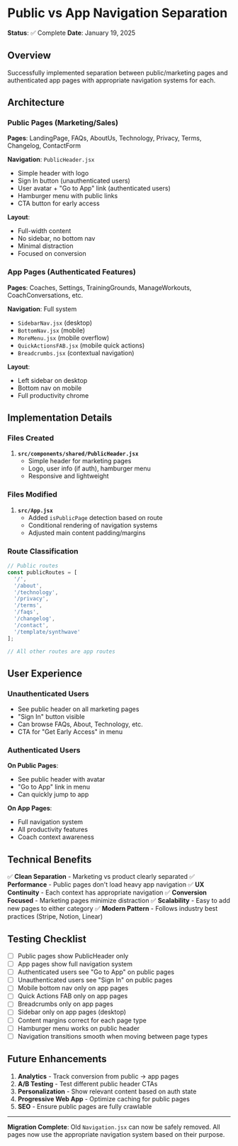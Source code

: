# Public vs App Navigation Separation

**Status**: ✅ Complete
**Date**: January 19, 2025

## Overview

Successfully implemented separation between public/marketing pages and authenticated app pages with appropriate navigation systems for each.

## Architecture

### Public Pages (Marketing/Sales)
**Pages**: LandingPage, FAQs, AboutUs, Technology, Privacy, Terms, Changelog, ContactForm

**Navigation**: `PublicHeader.jsx`
- Simple header with logo
- Sign In button (unauthenticated users)
- User avatar + "Go to App" link (authenticated users)
- Hamburger menu with public links
- CTA button for early access

**Layout**:
- Full-width content
- No sidebar, no bottom nav
- Minimal distraction
- Focused on conversion

### App Pages (Authenticated Features)
**Pages**: Coaches, Settings, TrainingGrounds, ManageWorkouts, CoachConversations, etc.

**Navigation**: Full system
- `SidebarNav.jsx` (desktop)
- `BottomNav.jsx` (mobile)
- `MoreMenu.jsx` (mobile overflow)
- `QuickActionsFAB.jsx` (mobile quick actions)
- `Breadcrumbs.jsx` (contextual navigation)

**Layout**:
- Left sidebar on desktop
- Bottom nav on mobile
- Full productivity chrome

## Implementation Details

### Files Created
1. **`src/components/shared/PublicHeader.jsx`**
   - Simple header for marketing pages
   - Logo, user info (if auth), hamburger menu
   - Responsive and lightweight

### Files Modified
1. **`src/App.jsx`**
   - Added `isPublicPage` detection based on route
   - Conditional rendering of navigation systems
   - Adjusted main content padding/margins

### Route Classification

```javascript
// Public routes
const publicRoutes = [
  '/',
  '/about',
  '/technology',
  '/privacy',
  '/terms',
  '/faqs',
  '/changelog',
  '/contact',
  '/template/synthwave'
];

// All other routes are app routes
```

## User Experience

### Unauthenticated Users
- See public header on all marketing pages
- "Sign In" button visible
- Can browse FAQs, About, Technology, etc.
- CTA for "Get Early Access" in menu

### Authenticated Users
**On Public Pages**:
- See public header with avatar
- "Go to App" link in menu
- Can quickly jump to app

**On App Pages**:
- Full navigation system
- All productivity features
- Coach context awareness

## Technical Benefits

✅ **Clean Separation** - Marketing vs product clearly separated
✅ **Performance** - Public pages don't load heavy app navigation
✅ **UX Continuity** - Each context has appropriate navigation
✅ **Conversion Focused** - Marketing pages minimize distraction
✅ **Scalability** - Easy to add new pages to either category
✅ **Modern Pattern** - Follows industry best practices (Stripe, Notion, Linear)

## Testing Checklist

- [ ] Public pages show PublicHeader only
- [ ] App pages show full navigation system
- [ ] Authenticated users see "Go to App" on public pages
- [ ] Unauthenticated users see "Sign In" on public pages
- [ ] Mobile bottom nav only on app pages
- [ ] Quick Actions FAB only on app pages
- [ ] Breadcrumbs only on app pages
- [ ] Sidebar only on app pages (desktop)
- [ ] Content margins correct for each page type
- [ ] Hamburger menu works on public header
- [ ] Navigation transitions smooth when moving between page types

## Future Enhancements

1. **Analytics** - Track conversion from public → app pages
2. **A/B Testing** - Test different public header CTAs
3. **Personalization** - Show relevant content based on auth state
4. **Progressive Web App** - Optimize caching for public pages
5. **SEO** - Ensure public pages are fully crawlable

---

**Migration Complete**: Old `Navigation.jsx` can now be safely removed. All pages now use the appropriate navigation system based on their purpose.

